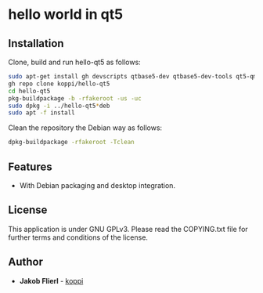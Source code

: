 # hello world in qt5

## Installation

Clone, build and run hello-qt5 as follows:
```bash
sudo apt-get install gh devscripts qtbase5-dev qtbase5-dev-tools qt5-qmake 
gh repo clone koppi/hello-qt5
cd hello-qt5
pkg-buildpackage -b -rfakeroot -us -uc
sudo dpkg -i ../hello-qt5*deb
sudo apt -f install
```

Clean the repository the Debian way as follows:
```bash
dpkg-buildpackage -rfakeroot -Tclean
```

## Features

* With Debian packaging and desktop integration.

## License

This application is under GNU GPLv3. Please read the COPYING.txt file for further terms and conditions of the license.

## Author

* **Jakob Flierl** - [koppi](https://github.com/koppi)
